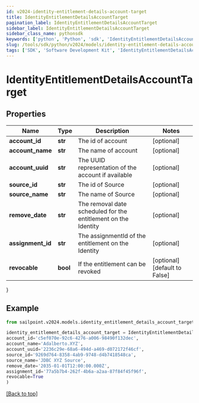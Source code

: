 ```yaml
---
id: v2024-identity-entitlement-details-account-target
title: IdentityEntitlementDetailsAccountTarget
pagination_label: IdentityEntitlementDetailsAccountTarget
sidebar_label: IdentityEntitlementDetailsAccountTarget
sidebar_class_name: pythonsdk
keywords: ['python', 'Python', 'sdk', 'IdentityEntitlementDetailsAccountTarget', 'V2024IdentityEntitlementDetailsAccountTarget'] 
slug: /tools/sdk/python/v2024/models/identity-entitlement-details-account-target
tags: ['SDK', 'Software Development Kit', 'IdentityEntitlementDetailsAccountTarget', 'V2024IdentityEntitlementDetailsAccountTarget']
---
```


# IdentityEntitlementDetailsAccountTarget


## Properties

Name | Type | Description | Notes
------------ | ------------- | ------------- | -------------
**account_id** | **str** | The id of account | [optional] 
**account_name** | **str** | The name of account | [optional] 
**account_uuid** | **str** | The UUID representation of the account if available | [optional] 
**source_id** | **str** | The id of Source | [optional] 
**source_name** | **str** | The name of Source | [optional] 
**remove_date** | **str** | The removal date scheduled for the entitlement on the Identity | [optional] 
**assignment_id** | **str** | The assignmentId of the entitlement on the Identity | [optional] 
**revocable** | **bool** | If the entitlement can be revoked | [optional] [default to False]
}

## Example

```python
from sailpoint.v2024.models.identity_entitlement_details_account_target import IdentityEntitlementDetailsAccountTarget

identity_entitlement_details_account_target = IdentityEntitlementDetailsAccountTarget(
account_id='c5ef070e-92c6-4276-a006-98490f132dec',
account_name='Adalberto.XYZ',
account_uuid='2236c29e-68a6-494d-a469-d072172f46cf',
source_id='9269d764-8358-4ab9-9748-d4b7418548ca',
source_name='JDBC XYZ Source',
remove_date='2035-01-01T12:00:00.000Z',
assignment_id='77a5b7b4-262f-4b6a-a2aa-87f84f45f96f',
revocable=True
)

```
[[Back to top]](#) 

